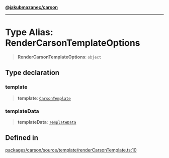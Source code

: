 [**@jakubmazanec/carson**](../README.md)

---

# Type Alias: RenderCarsonTemplateOptions

> **RenderCarsonTemplateOptions**: `object`

## Type declaration

### template

> **template**: [`CarsonTemplate`](CarsonTemplate.md)

### templateData

> **templateData**: [`TemplateData`](TemplateData.md)

## Defined in

[packages/carson/source/template/renderCarsonTemplate.ts:10](https://github.com/jakubmazanec/tools/blob/3e339f67fc5b5cd011c28acb315570a2f29efedc/packages/carson/source/template/renderCarsonTemplate.ts#L10)
